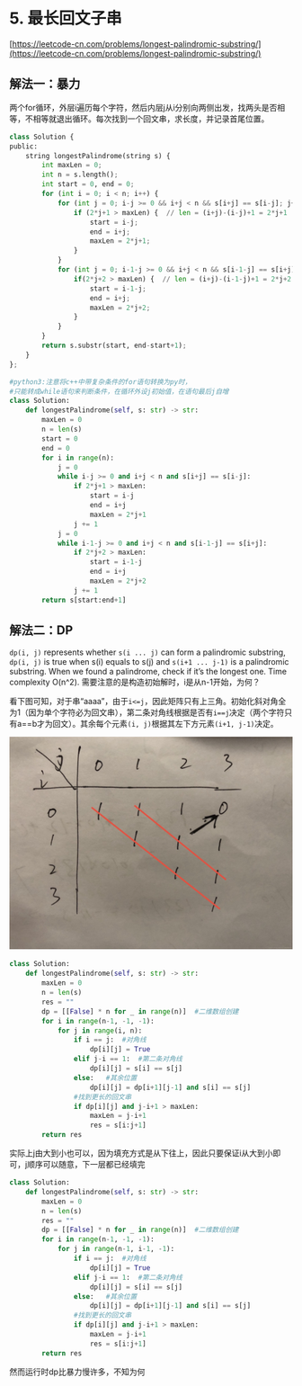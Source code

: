 # 5. 最长回文子串

[https://leetcode-cn.com/problems/longest-palindromic-substring/](https://leetcode-cn.com/problems/longest-palindromic-substring/)

## 解法一：暴力

两个for循环，外层i遍历每个字符，然后内层j从i分别向两侧出发，找两头是否相等，不相等就退出循环。每次找到一个回文串，求长度，并记录首尾位置。

```python
class Solution {
public:
    string longestPalindrome(string s) {
        int maxLen = 0;
        int n = s.length();
        int start = 0, end = 0;
        for (int i = 0; i < n; i++) {
            for (int j = 0; i-j >= 0 && i+j < n && s[i+j] == s[i-j]; j++) {  //回文长度为奇
                if (2*j+1 > maxLen) {  // len = (i+j)-(i-j)+1 = 2*j+1
                    start = i-j;
                    end = i+j;
                    maxLen = 2*j+1;
                }
            }
            for (int j = 0; i-1-j >= 0 && i+j < n && s[i-1-j] == s[i+j]; j++) {  //回文长度为偶
                if(2*j+2 > maxLen) {  // len = (i+j)-(i-1-j)+1 = 2*j+2
                    start = i-1-j;
                    end = i+j;
                    maxLen = 2*j+2;
                }
            }
        }
        return s.substr(start, end-start+1);
    }
};
```

```python
#python3:注意将c++中带复杂条件的for语句转换为py时，
#只能转成while语句来判断条件，在循环外设j初始值，在语句最后j自增
class Solution:
    def longestPalindrome(self, s: str) -> str:
        maxLen = 0
        n = len(s)
        start = 0
        end = 0
        for i in range(n):
            j = 0
            while i-j >= 0 and i+j < n and s[i+j] == s[i-j]:
                if 2*j+1 > maxLen:
                    start = i-j
                    end = i+j
                    maxLen = 2*j+1
                j += 1
            j = 0
            while i-1-j >= 0 and i+j < n and s[i-1-j] == s[i+j]:
                if 2*j+2 > maxLen:
                    start = i-1-j
                    end = i+j
                    maxLen = 2*j+2
                j += 1
        return s[start:end+1]
```

## 解法二：DP

`dp(i, j)` represents whether `s(i ... j)` can form a palindromic substring, `dp(i, j)` is true when s\(i\) equals to s\(j\) and `s(i+1 ... j-1)` is a palindromic substring. When we found a palindrome, check if it’s the longest one. Time complexity O\(n^2\). 需要注意的是构造初始解时，i是从n-1开始，为何？

看下图可知，对于串“aaaa”，由于`i<=j`，因此矩阵只有上三角。初始化斜对角全为1（因为单个字符必为回文串），第二条对角线根据是否有`i==j`决定（两个字符只有a==b才为回文）。其余每个元素`(i, j)`根据其左下方元素`(i+1, j-1)`决定。

![](../.gitbook/assets/20180511022749491%20%281%29.jpeg)

```python
class Solution:
    def longestPalindrome(self, s: str) -> str:
        maxLen = 0
        n = len(s)
        res = ""
        dp = [[False] * n for _ in range(n)]  #二维数组创建
        for i in range(n-1, -1, -1):
            for j in range(i, n):
                if i == j:  #对角线
                    dp[i][j] = True
                elif j-i == 1:  #第二条对角线
                    dp[i][j] = s[i] == s[j]
                else:   #其余位置
                    dp[i][j] = dp[i+1][j-1] and s[i] == s[j]
                #找到更长的回文串
                if dp[i][j] and j-i+1 > maxLen:
                    maxLen = j-i+1
                    res = s[i:j+1]
        return res
```

实际上j由大到小也可以，因为填充方式是从下往上，因此只要保证i从大到小即可，j顺序可以随意，下一层都已经填完

```python
class Solution:
    def longestPalindrome(self, s: str) -> str:
        maxLen = 0
        n = len(s)
        res = ""
        dp = [[False] * n for _ in range(n)]  #二维数组创建
        for i in range(n-1, -1, -1):
            for j in range(n-1, i-1, -1):
                if i == j:  #对角线
                    dp[i][j] = True
                elif j-i == 1:  #第二条对角线
                    dp[i][j] = s[i] == s[j]
                else:   #其余位置
                    dp[i][j] = dp[i+1][j-1] and s[i] == s[j]
                #找到更长的回文串
                if dp[i][j] and j-i+1 > maxLen:
                    maxLen = j-i+1
                    res = s[i:j+1]
        return res
```

然而运行时dp比暴力慢许多，不知为何

